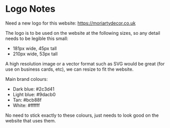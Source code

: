 # Logo Notes

Need a new logo for this website: https://moriartydecor.co.uk

The logo is to be used on the website at the following sizes, so any detail
needs to be legible this small:

- 181px wide, 45px tall
- 210px wide, 53px tall

A high resolution image or a vector format such as SVG would be great (for
use on business cards, etc), we can resize to fit the website.

Main brand colours:

- Dark blue: #2c3d41
- Light blue: #9dacb0
- Tan: #bcb88f
- White: #ffffff

No need to stick exactly to these colours, just needs to look good on the
website that uses them.

